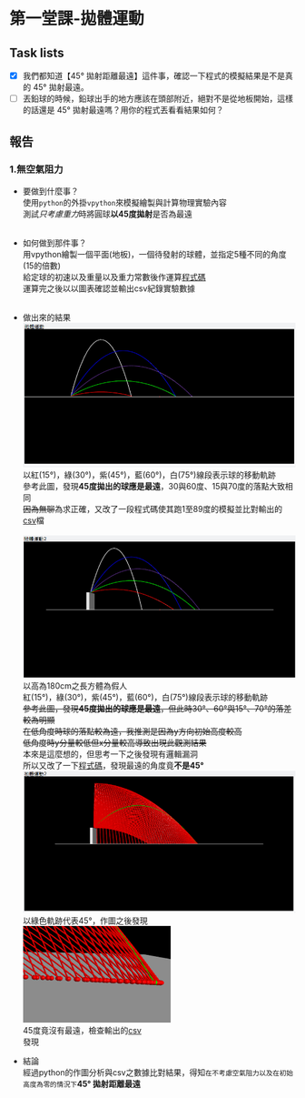 # 第一堂課-拋體運動
## Task lists
- [x] 我們都知道【45° 拋射距離最遠】這件事，確認一下程式的模擬結果是不是真的 45° 拋射最遠。
- [ ] 丟鉛球的時候，鉛球出手的地方應該在頭部附近，絕對不是從地板開始，這樣的話還是 45° 拋射最遠嗎？用你的程式丟看看結果如何？
## 報告
### 1.無空氣阻力
  - 要做到什麼事？<br>
      使用`python`的外掛`vpython`來模擬繪製與計算物理實驗內容<br>
      測試*只考慮重力*時將圓球**以45度拋射**是否為最遠<br><br>
  - 如何做到那件事？<br>
      用vpython繪製一個平面(地板)，一個待發射的球體，並指定5種不同的角度(15的倍數)<br>
      給定球的初速以及重量以及重力常數後作運算[程式碼](/第一堂課-拋體運動/拋體運動一csv.py)<br>
      運算完之後以以圖表確認並輸出csv紀錄實驗數據<br><br>
  - 做出來的結果<br>
      ![This is an image](/第一堂課-拋體運動/實驗成果.png)<br>
      以紅(15°)，綠(30°)，紫(45°)，藍(60°)，白(75°)線段表示球的移動軌跡<br>
      參考此圖，發現**45度拋出的球應是最遠**，30與60度、15與70度的落點大致相同<br>
      ~~因為無聊~~為求正確，又改了一段程式碼使其跑1至89度的模擬並比對輸出的[csv](/第一堂課-拋體運動/out2.csv)檔<br><br>
      ![This is an image](/第一堂課-拋體運動/實驗成果2.png)<br>
      以高為180cm之長方體為假人<br>
      紅(15°)，綠(30°)，紫(45°)，藍(60°)，白(75°)線段表示球的移動軌跡<br>
      ~~參考此圖，發現**45度拋出的球應是最遠**，但此時30°、60°與15°、70°的落差較為明顯<br>
      在低角度時球的落點較為遠，我推測是因為y方向初始高度較高<br>
      低角度時y分量較低但x分量較高導致出現此觀測結果~~<br>
      本來是這麼想的，但思考一下之後發現有邏輯漏洞<br>
      所以又改了一下[程式碼](/第一堂課-拋體運動/拋體運動一hw2csv1to89.py)，發現最遠的角度竟**不是45°**<br>
      ![This is an image](/第一堂課-拋體運動/實驗成果3.png)<br>
      以綠色軌跡代表45°，作圖之後發現<br>
      ![This is an image](/第一堂課-拋體運動/細部45.png)<br>
      45度竟沒有最遠，檢查輸出的[csv](/第一堂課-拋體運動/out4.csv)<br>
      發現

  - 結論<br>
      經過python的作圖分析與csv之數據比對結果，得知`在不考慮空氣阻力以及在初始高度為零的情況下`**45° 拋射距離最遠**